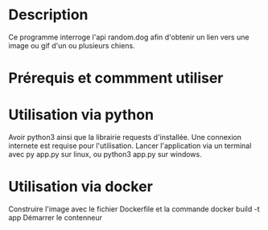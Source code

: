 # Description
Ce programme interroge l'api random.dog afin d'obtenir un lien vers une image ou gif d'un ou plusieurs chiens.

# Prérequis et commment utiliser

# Utilisation via python
Avoir python3 ainsi que la librairie requests d'installée. Une connexion internete est requise pour l'utilisation.
Lancer l'application via un terminal avec py app.py sur linux, ou python3 app.py sur windows.

# Utilisation via docker
Construire l'image avec le fichier Dockerfile et la commande docker build -t app
Démarrer le contenneur
